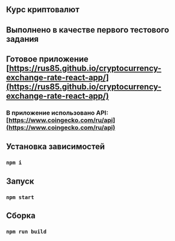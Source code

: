 ## Курс криптовалют
## Выполнено в качестве первого тестового задания
## Готовое приложение [https://rus85.github.io/cryptocurrency-exchange-rate-react-app/](https://rus85.github.io/cryptocurrency-exchange-rate-react-app/)
### В приложение использовано API: [https://www.coingecko.com/ru/api](https://www.coingecko.com/ru/api)
## Установка зависимостей 
### `npm i`
## Запуск
### `npm start`
## Сборка
### `npm run build`
